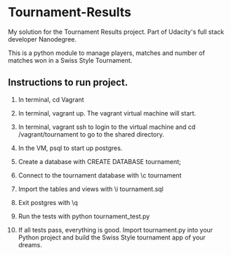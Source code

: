 # Tournament-Results

My solution for the Tournament Results project. Part of Udacity's full stack developer Nanodegree.

This is a python module to manage players, matches and number of matches won in a Swiss Style Tournament.

## Instructions to run project.

1. In terminal, cd Vagrant

2. In terminal, vagrant up. The vagrant virtual machine will start.

3. In terminal, vagrant ssh to login to the virtual machine and cd /vagrant/tournament to go to the shared directory.

4. In the VM, psql to start up postgres.

5. Create a database with CREATE DATABASE tournament;

6. Connect to the tournament database with \c tournament

7. Import the tables and views with \i tournament.sql 

8. Exit postgres with \q

9. Run the tests with python tournament_test.py

10. If all tests pass, everything is good. Import tournament.py into your Python project and build the Swiss Style tournament app of your dreams.


